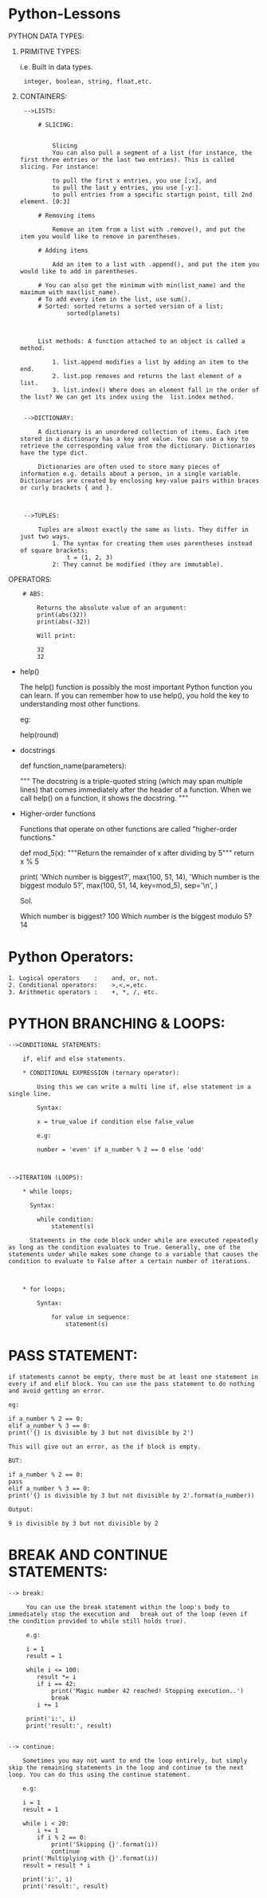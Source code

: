 # Python-Lessons

PYTHON DATA TYPES:

1. PRIMITIVE TYPES:

    i.e. Built in data types.

        integer, boolean, string, float,etc.

2. CONTAINERS:



        -->LISTS:

            # SLICING:


                Slicing
                You can also pull a segment of a list (for instance, the first three entries or the last two entries). This is called slicing. For instance:

                to pull the first x entries, you use [:x], and
                to pull the last y entries, you use [-y:].
                to pull entries from a specific startign point, till 2nd element. [0:3]

            # Removing items
                
                Remove an item from a list with .remove(), and put the item you would like to remove in parentheses.

            # Adding items

                Add an item to a list with .append(), and put the item you would like to add in parentheses.

            # You can also get the minimum with min(list_name) and the maximum with max(list_name).
            # To add every item in the list, use sum().
            # Sorted: sorted returns a sorted version of a list;
                    sorted(planets)



            List methods: A function attached to an object is called a method.

                1. list.append modifies a list by adding an item to the end.
                2. list.pop removes and returns the last element of a list.
                3. list.index() Where does an element fall in the order of the list? We can get its index using the  list.index method.


        -->DICTIONARY:

            A dictionary is an unordered collection of items. Each item stored in a dictionary has a key and value. You can use a key to retrieve the corresponding value from the dictionary. Dictionaries have the type dict.

            Dictionaries are often used to store many pieces of information e.g. details about a person, in a single variable. Dictionaries are created by enclosing key-value pairs within braces or curly brackets { and }.



        -->TUPLES:

            Tuples are almost exactly the same as lists. They differ in just two ways.
                1. The syntax for creating them uses parentheses instead of square brackets;
                    t = (1, 2, 3)
                2: They cannot be modified (they are immutable).





OPERATORS:


        # ABS:

            Returns the absolute value of an argument:
            print(abs(32))
            print(abs(-32))

            Will print:

            32
            32

        
* help()

    The help() function is possibly the most important Python function you can learn. If you can remember how to use help(), you hold the key to understanding most other functions.

    eg:

    help(round)


* docstrings


    def function_name(parameters):

    """ The docstring is a triple-quoted string (which may span multiple lines) that comes immediately after the header of a function. When we call help() on a function, it shows the docstring.
    """



* Higher-order functions

    Functions that operate on other functions are called "higher-order functions." 

    def mod_5(x):
    """Return the remainder of x after dividing by 5"""
    return x % 5

    print(
    'Which number is biggest?',
    max(100, 51, 14),
    'Which number is the biggest modulo 5?',
    max(100, 51, 14, key=mod_5),
    sep='\n',
    )


    Sol.

    Which number is biggest?
    100
    Which number is the biggest modulo 5?
    14



# Python Operators:


    1. Logical operators    :    and, or, not.
    2. Conditional operators:    >,<,=,etc.
    3. Arithmetic operators :    +, *, /, etc.


# PYTHON BRANCHING & LOOPS:

    -->CONDITIONAL STATEMENTS:

        if, elif and else statements.

        * CONDITIONAL EXPRESSION (ternary operator):

            Using this we can write a multi line if, else statement in a single line.

            Syntax:

            x = true_value if condition else false_value

            e.g:

            number = 'even' if a_number % 2 == 0 else 'odd'


    
    -->ITERATION (LOOPS):

        * while loops;

          Syntax:

            while condition:
                statement(s)

          Statements in the code block under while are executed repeatedly as long as the condition evaluates to True. Generally, one of the statements under while makes some change to a variable that causes the condition to evaluate to False after a certain number of iterations.

        

        * for loops; 

            Syntax:

                for value in sequence:
                    statement(s)



# PASS STATEMENT:


    if statements cannot be empty, there must be at least one statement in every if and elif block. You can use the pass statement to do nothing and avoid getting an error.

    eg:

    if a_number % 2 == 0:
    elif a_number % 3 == 0:
    print('{} is divisible by 3 but not divisible by 2')

    This will give out an error, as the if block is empty.

    BUT:

    if a_number % 2 == 0:
    pass
    elif a_number % 3 == 0:
    print('{} is divisible by 3 but not divisible by 2'.format(a_number))

    Output:

    9 is divisible by 3 but not divisible by 2



# BREAK AND CONTINUE STATEMENTS:


    --> break:
        
         You can use the break statement within the loop's body to immediately stop the execution and   break out of the loop (even if the condition provided to while still holds true).

         e.g:

         i = 1
         result = 1

         while i <= 100:
            result *= i
            if i == 42:
                print('Magic number 42 reached! Stopping execution..')
                break
            i += 1
    
         print('i:', i)
         print('result:', result)


    --> continue:

        Sometimes you may not want to end the loop entirely, but simply skip the remaining statements in the loop and continue to the next loop. You can do this using the continue statement.

        e.g:

        i = 1
        result = 1

        while i < 20:
            i += 1
            if i % 2 == 0:
                print('Skipping {}'.format(i))
                continue
        print('Multiplying with {}'.format(i))
        result = result * i
        
        print('i:', i)
        print('result:', result)


